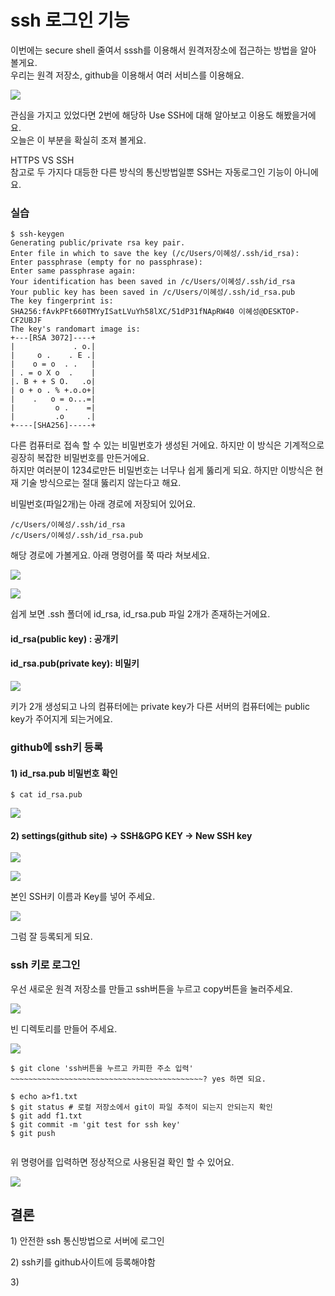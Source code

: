 # ssh 로그인 기능

 이번에는 secure shell 줄여서 sssh를 이용해서 원격저장소에 접근하는 방법을 알아 볼게요.   
우리는 원격 저장소, github을 이용해서 여러 서비스를 이용해요. 

![](../../.gitbook/assets/image%20%28301%29.png)

 관심을 가지고 있었다면 2번에 해당하 Use SSH에 대해 알아보고 이용도 해봤을거에요.   
오늘은 이 부분을 확실히 조져 볼게요.   
  
HTTPS VS SSH   
참고로 두 가지다 대등한 다른 방식의 통신방법일뿐 SSH는 자동로그인 기능이 아니에요. 

### 실습 

```text
$ ssh-keygen
Generating public/private rsa key pair.
Enter file in which to save the key (/c/Users/이혜성/.ssh/id_rsa):
Enter passphrase (empty for no passphrase):
Enter same passphrase again:
Your identification has been saved in /c/Users/이혜성/.ssh/id_rsa
Your public key has been saved in /c/Users/이혜성/.ssh/id_rsa.pub
The key fingerprint is:
SHA256:fAvkPFt660TMYyISatLVuYh58lXC/51dP31fNApRW40 이혜성@DESKTOP-CF2UBJF
The key's randomart image is:
+---[RSA 3072]----+
|             . o.|
|     o .    . E .|
|    o = o  . .   |
| . = o X o  .    |
|. B + + S O.   .o|
| o + o . % +.o.o+|
|    .   o = o...=|
|         o .    =|
|         .o     .|
+----[SHA256]-----+

```

다른 컴퓨터로 접속 할 수 있는 비밀번호가 생성된 거에요. 하지만 이 방식은 기계적으로 굉장히 복잡한 비밀번호를 만든거에요.   
하지만 여러분이 1234로만든 비밀번호는 너무나 쉽게 뚫리게 되요. 하지만 이방식은 현재 기술 방식으로는 절대 뚫리지 않는다고 해요.   


비밀번호\(파일2개\)는 아래 경로에 저장되어 있어요. 

```text
/c/Users/이혜성/.ssh/id_rsa
/c/Users/이혜성/.ssh/id_rsa.pub
```

해당 경로에 가볼게요. 아래 명령어를 쭉 따라 쳐보세요. 

![](../../.gitbook/assets/image%20%28302%29.png)

![](../../.gitbook/assets/image%20%28308%29.png)

쉽게 보면 .ssh 폴더에 id\_rsa, id\_rsa.pub 파일 2개가 존재하는거에요. 

#### id\_rsa\(public key\) : 공개키 

#### id\_rsa.pub\(private key\): 비밀키 

![](../../.gitbook/assets/image%20%28309%29.png)

키가 2개 생성되고 나의 컴퓨터에는 private key가 다른 서버의 컴퓨터에는 public key가 주어지게 되는거에요. 

### github에 ssh키 등록 

#### 1\) id\_rsa.pub 비밀번호 확인

```text
$ cat id_rsa.pub
```

![](../../.gitbook/assets/image%20%28307%29.png)

#### 2\) settings\(github site\) -&gt; SSH&GPG KEY -&gt; New SSH key  

![](../../.gitbook/assets/image%20%28310%29.png)

![](../../.gitbook/assets/image%20%28305%29.png)

본인 SSH키 이름과 Key를 넣어 주세요. 

![](../../.gitbook/assets/image%20%28303%29.png)

그럼 잘 등록되게 되요. 



### ssh 키로 로그인 

우선 새로운 원격 저장소를 만들고 ssh버튼을 누르고 copy버튼을 눌러주세요. 

![](../../.gitbook/assets/image%20%28304%29.png)

빈 디렉토리를 만들어 주세요.   


![](../../.gitbook/assets/image%20%28306%29.png)

```text
$ git clone 'ssh버튼을 누르고 카피한 주소 입력'
~~~~~~~~~~~~~~~~~~~~~~~~~~~~~~~~~~~~~~~~~~~? yes 하면 되요. 

$ echo a>f1.txt
$ git status # 로컬 저장소에서 git이 파일 추적이 되는지 안되는지 확인
$ git add f1.txt
$ git commit -m 'git test for ssh key'
$ git push 


```

위 명령어를 입력하면 정상적으로 사용된걸 확인 할 수 있어요. 

![](../../.gitbook/assets/image%20%28297%29.png)

## 결론 

1\) 안전한 ssh 통신방법으로 서버에 로그인

2\) ssh키를 github사이트에 등록해야함

3\) 

